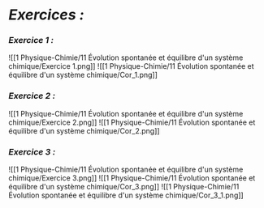 # _**Exercices :**_

### _**Exercice 1 :**_
![[1 Physique-Chimie/11 Évolution spontanée et équilibre d'un système chimique/Exercice 1.png]]
![[1 Physique-Chimie/11 Évolution spontanée et équilibre d'un système chimique/Cor_1.png]]
### _**Exercice 2 :**_

![[1 Physique-Chimie/11 Évolution spontanée et équilibre d'un système chimique/Exercice 2.png]]
![[1 Physique-Chimie/11 Évolution spontanée et équilibre d'un système chimique/Cor_2.png]]
### _**Exercice 3 :**_
![[1 Physique-Chimie/11 Évolution spontanée et équilibre d'un système chimique/Exercice 3.png]]
![[1 Physique-Chimie/11 Évolution spontanée et équilibre d'un système chimique/Cor_3.png]]
![[1 Physique-Chimie/11 Évolution spontanée et équilibre d'un système chimique/Cor_3_1.png]]





